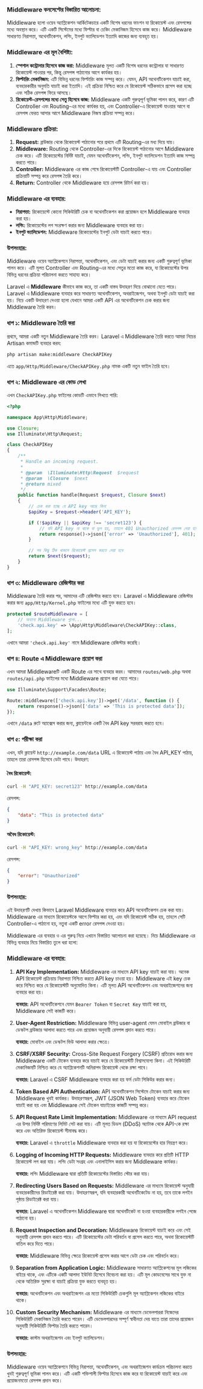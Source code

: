 ### Middleware কনসেপ্টের বিস্তারিত আলোচনা:

Middleware হলো ওয়েব অ্যাপ্লিকেশন আর্কিটেকচারে একটি বিশেষ ধরনের ফাংশন যা রিকোয়েস্ট এবং রেসপন্সের মধ্যে অবস্থান করে। এটি একটি সিস্টেমের মধ্যে ফিল্টার বা চেকিং মেকানিজম হিসেবে কাজ করে। Middleware সাধারণত নিরাপত্তা, অথেনটিকেশন, লগিং, ইনপুট ভ্যালিডেশন ইত্যাদি কাজের জন্য ব্যবহৃত হয়।

### Middleware এর মূল বৈশিষ্ট্য:

1. **স্পেশাল কন্ট্রোলার হিসেবে কাজ করা:** Middleware মূলত একটি বিশেষ ধরনের কন্ট্রোলার যা সাধারণত রিকোয়েস্ট পাওয়ার পর, কিন্তু রেসপন্স পাঠানোর আগে কার্যকর হয়।
2. **ফিল্টারিং মেকানিজম:** এটি বিভিন্ন ধরনের ফিল্টারিং কাজ সম্পন্ন করে। যেমন, API অথেনটিকেশন যাচাই করা, ব্যবহারকারীর অনুমতি যাচাই করা ইত্যাদি। এই প্রক্রিয়া নিশ্চিত করে যে রিকোয়েস্ট সঠিকভাবে প্রসেস করা হচ্ছে এবং সঠিক রেসপন্স ফিরে আসছে।
3. **রিকোয়েস্ট-রেসপন্সের মধ্যে সেতু হিসেবে কাজ:** Middleware একটি গুরুত্বপূর্ণ ভূমিকা পালন করে, কারণ এটি Controller এবং Routing-এর মধ্যে কার্যকর হয়, এবং Controller-এ রিকোয়েস্ট যাওয়ার আগে বা রেসপন্স ফেরত আসার আগে Middleware নিজস্ব প্রক্রিয়া সম্পন্ন করে।

### Middleware প্রক্রিয়া:

1. **Request:** ব্রাউজার থেকে রিকোয়েস্ট পাঠানোর পরে প্রথমে এটি Routing-এর মধ্য দিয়ে যায়।
2. **Middleware:** Routing থেকে Controller-এর দিকে রিকোয়েস্ট পাঠানোর আগে Middleware চেক করে। এটি রিকোয়েস্টের নির্দিষ্ট যাচাই, যেমন অথেনটিকেশন, লগিং, ইনপুট ভ্যালিডেশন ইত্যাদি কাজ সম্পন্ন করতে পারে।
3. **Controller:** Middleware এর কাজ শেষে রিকোয়েস্টটি Controller-এ যায় এবং Controller প্রক্রিয়াটি সম্পন্ন করে রেসপন্স তৈরি করে।
4. **Return:** Controller থেকে Middleware হয়ে রেসপন্স রিটার্ন করা হয়।

### Middleware এর ব্যবহার:

-   **নিরাপত্তা:** রিকোয়েস্টে কোনো সিকিউরিটি চেক বা অথেনটিকেশন করা প্রয়োজন হলে Middleware ব্যবহার করা হয়।
-   **লগিং:** রিকোয়েস্টের লগ সংরক্ষণ করার জন্য Middleware ব্যবহার করা হয়।
-   **ইনপুট ভ্যালিডেশন:** Middleware রিকোয়েস্টের ইনপুট ডেটা যাচাই করতে পারে।

### উপসংহার:

Middleware ওয়েব অ্যাপ্লিকেশনে নিরাপত্তা, অথেনটিকেশন, এবং ডেটা যাচাই করার জন্য একটি গুরুত্বপূর্ণ ভূমিকা পালন করে। এটি মূলত Controller এবং Routing-এর মধ্যে সেতুর মতো কাজ করে, যা রিকোয়েস্টের উপর বিভিন্ন ধরনের প্রক্রিয়া পরিচালনা করতে সাহায্য করে।

Laravel এ **Middleware** কীভাবে কাজ করে, তা একটি বাস্তব উদাহরণ দিয়ে বোঝানো যেতে পারে। Laravel এ Middleware ব্যবহার করে সাধারণত অথেনটিকেশন, অথরাইজেশন, অথবা ইনপুট ডেটা যাচাই করা হয়। নিচে একটি উদাহরণ দেওয়া হলো যেখানে আমরা একটি API এর অথেনটিকেশন চেক করার জন্য Middleware তৈরি করব।

### ধাপ ১: Middleware তৈরি করা

প্রথমে, আমরা একটি নতুন Middleware তৈরি করব। Laravel এ Middleware তৈরি করতে আমরা নিচের Artisan কমান্ডটি ব্যবহার করব:

```bash
php artisan make:middleware CheckAPIKey
```

এতে `app/Http/Middleware/CheckAPIKey.php` নামক একটি নতুন ফাইল তৈরি হবে।

### ধাপ ২: Middleware এর কোড লেখা

এখন `CheckAPIKey.php` ফাইলের কোডটি এভাবে লিখতে পারি:

```php
<?php

namespace App\Http\Middleware;

use Closure;
use Illuminate\Http\Request;

class CheckAPIKey
{
    /**
     * Handle an incoming request.
     *
     * @param  \Illuminate\Http\Request  $request
     * @param  \Closure  $next
     * @return mixed
     */
    public function handle(Request $request, Closure $next)
    {
        // চেক করা হচ্ছে যে API key আছে কিনা
        $apiKey = $request->header('API_KEY');

        if (!$apiKey || $apiKey !== 'secret123') {
            // যদি API key না থাকে বা ভুল হয়, তাহলে 401 Unauthorized রেসপন্স দেয়া হবে
            return response()->json(['error' => 'Unauthorized'], 401);
        }

        // সব কিছু ঠিক থাকলে রিকোয়েস্ট প্রসেস করতে দেয়া হবে
        return $next($request);
    }
}
```

### ধাপ ৩: Middleware রেজিস্টার করা

Middleware তৈরি করার পর, আমাদের এটি রেজিস্টার করতে হবে। Laravel এ Middleware রেজিস্টার করার জন্য `app/Http/Kernel.php` ফাইলের মধ্যে এটি যুক্ত করতে হবে।

```php
protected $routeMiddleware = [
    // অন্যান্য Middleware গুলো...
    'check.api.key' => \App\Http\Middleware\CheckAPIKey::class,
];
```

এখানে আমরা `'check.api.key'` নামে Middleware রেজিস্টার করেছি।

### ধাপ ৪: Route এ Middleware প্রয়োগ করা

এখন আমরা Middlewareটি একটি Route এর সাথে ব্যবহার করব। আমাদের `routes/web.php` অথবা `routes/api.php` ফাইলের মধ্যে Middleware প্রয়োগ করা যেতে পারে।

```php
use Illuminate\Support\Facades\Route;

Route::middleware(['check.api.key'])->get('/data', function () {
    return response()->json(['data' => 'This is protected data']);
});
```

এখানে `/data` রুটে অ্যাক্সেস করার জন্য, ক্লায়েন্টকে একটি বৈধ API key সরবরাহ করতে হবে।

### ধাপ ৫: পরীক্ষা করা

এখন, যদি ক্লায়েন্ট `http://example.com/data` URL এ রিকোয়েস্ট পাঠায় এবং বৈধ API_KEY পাঠায়, তাহলে তারা রেসপন্স হিসেবে ডেটা পাবে। উদাহরণ:

#### বৈধ রিকোয়েস্ট:

```bash
curl -H "API_KEY: secret123" http://example.com/data
```

রেসপন্স:

```json
{
    "data": "This is protected data"
}
```

#### অবৈধ রিকোয়েস্ট:

```bash
curl -H "API_KEY: wrong_key" http://example.com/data
```

রেসপন্স:

```json
{
    "error": "Unauthorized"
}
```

### উপসংহার:

এই উদাহরণটি দেখায় কিভাবে Laravel Middleware ব্যবহার করে API অথেনটিকেশন চেক করা যায়। Middleware এর মাধ্যমে রিকোয়েস্টকে আগে ফিল্টার করা হয়, এবং যদি রিকোয়েস্ট সঠিক হয়, তাহলে সেটি Controller-এ পাঠানো হয়, নতুবা একটি error রেসপন্স দেওয়া হয়।

Middleware এর ব্যবহার ও এর গুরুত্ব নিয়ে এখানে বিস্তারিত আলোচনা করা হয়েছে। নিচে Middleware এর বিভিন্ন ব্যবহার নিয়ে বিস্তারিত তুলে ধরা হলো:

### Middleware এর ব্যবহার:

1. **API Key Implementation:**
   Middleware এর মাধ্যমে API key যাচাই করা যায়। অনেক API রিকোয়েস্ট প্রক্রিয়ায় নিরাপত্তা নিশ্চিত করতে API key চাওয়া হয়। Middleware এই key চেক করে নিশ্চিত করে যে রিকোয়েস্টটি অনুমোদিত কিনা। এটি মূলত API অথেনটিকেশন এবং অথরাইজেশনের জন্য ব্যবহার করা হয়।

    **ব্যবহার:** API অথেনটিকেশনে যেমন `Bearer Token` বা `Secret Key` যাচাই করা হয়, Middleware সেই কাজটি করে।

2. **User-Agent Restriction:**
   Middleware বিভিন্ন user-agent যেমন মোবাইল ব্রাউজার বা ডেস্কটপ ব্রাউজার আলাদা করতে পারে এবং প্রয়োজন অনুযায়ী রেসপন্স প্রদান করতে পারে।

    **ব্যবহার:** মোবাইল এবং ডেস্কটপ ভিউ আলাদা করার ক্ষেত্রে।

3. **CSRF/XSRF Security:**
   Cross-Site Request Forgery (CSRF) প্রতিরোধ করার জন্য Middleware একটি টোকেন ব্যবহার করে যাচাই করে যে রিকোয়েস্টটি বিশ্বাসযোগ্য কিনা। এই সিকিউরিটি মেকানিজমটি নিশ্চিত করে যে অ্যাপ্লিকেশনটি অনিরাপদ রিকোয়েস্ট থেকে রক্ষা পাবে।

    **ব্যবহার:** Laravel এ CSRF Middleware ব্যবহার করা হয় ফর্ম ডেটা সিকিউর করার জন্য।

4. **Token Based API Authentication:**
   API অথেনটিকেশন সিস্টেমে টোকেন যাচাই করার জন্য Middleware খুবই কার্যকর। উদাহরণস্বরূপ, JWT (JSON Web Token) ব্যবহার করে টোকেন যাচাই করা হয় এবং Middleware সেই টোকেন যাচাইয়ের কাজটি সম্পন্ন করে।

5. **API Request Rate Limit Implementation:**
   Middleware এর মাধ্যমে API request এর উপর নির্দিষ্ট পরিমাণের লিমিট সেট করা যায়। এটি মূলত ডিডস (DDoS) অ্যাটাক থেকে API-কে রক্ষা করে এবং অতিরিক্ত রিকোয়েস্ট সীমাবদ্ধ করে।

    **ব্যবহার:** Laravel এ `throttle` Middleware ব্যবহার করা হয় যা রিকোয়েস্টের হার নিয়ন্ত্রণ করে।

6. **Logging of Incoming HTTP Requests:**
   Middleware ব্যবহার করে প্রতিটি HTTP রিকোয়েস্ট লগ করা যায়। লগিং ডেটা সংগ্রহ এবং এনালাইসিস করার জন্য Middleware কার্যকর।

    **ব্যবহার:** লগিং Middleware দ্বারা প্রতিটি রিকোয়েস্টের বিস্তারিত স্টোর করা যায়।

7. **Redirecting Users Based on Requests:**
   Middleware এর মাধ্যমে রিকোয়েস্ট অনুযায়ী ব্যবহারকারীদের রিডাইরেক্ট করা যায়। উদাহরণস্বরূপ, যদি ব্যবহারকারী অথেনটিকেটেড না হয়, তবে তাকে লগইন পৃষ্ঠায় রিডাইরেক্ট করা যায়।

    **ব্যবহার:** Laravel এ অথেনটিকেশন Middleware দ্বারা অথেনটিকেট না হওয়া ব্যবহারকারীকে লগইন পেজে পাঠানো হয়।

8. **Request Inspection and Decoration:**
   Middleware রিকোয়েস্ট যাচাই করে এবং সেই অনুযায়ী রেসপন্স প্রদান করতে পারে। এটি রিকোয়েস্টের ডেটা পরিবর্তন বা প্রসেস করতে পারে, অথবা রিকোয়েস্টটি বাতিল করে দিতে পারে।

    **ব্যবহার:** Middleware বিভিন্ন ক্ষেত্রে রিকোয়েস্ট প্রসেস করার আগে ডেটা চেক এবং পরিবর্তন করে।

9. **Separation from Application Logic:**
   Middleware সাধারণত অ্যাপ্লিকেশনের মূল লজিকের বাইরে থাকে, এবং এটিকে একটি আলাদা ইউনিট হিসেবে বিবেচনা করা হয়। এটি মূল কোডবেসের সাথে যুক্ত না থেকে অতিরিক্ত সুরক্ষা বা যাচাই প্রক্রিয়া যুক্ত করতে ব্যবহৃত হয়।

    **ব্যবহার:** অথেনটিকেশন এবং অথরাইজেশন এর মতো সিকিউরিটি চেকগুলি মূল অ্যাপ্লিকেশন লজিকের বাইরে থাকে।

10. **Custom Security Mechanism:**
    Middleware এর মাধ্যমে ডেভেলপাররা নিজেদের সিকিউরিটি মেকানিজম তৈরি করতে পারেন। এটি ডেভেলপারদের সম্পূর্ণ স্বাধীনতা দেয় যাতে তারা তাদের প্রয়োজন অনুযায়ী সিকিউরিটি ফিল্টার তৈরি করতে পারেন।

    **ব্যবহার:** কাস্টম অথরাইজেশন এবং ইনপুট ভ্যালিডেশন।

### উপসংহার:

Middleware ওয়েব অ্যাপ্লিকেশনে বিভিন্ন নিরাপত্তা, অথেনটিকেশন, এবং অথরাইজেশন কার্যক্রম পরিচালনা করতে খুবই গুরুত্বপূর্ণ ভূমিকা পালন করে। এটি একটি শক্তিশালী ফিল্টার হিসেবে কাজ করে যা রিকোয়েস্ট যাচাই করে এবং প্রয়োজনমতো রেসপন্স প্রদান করে।
